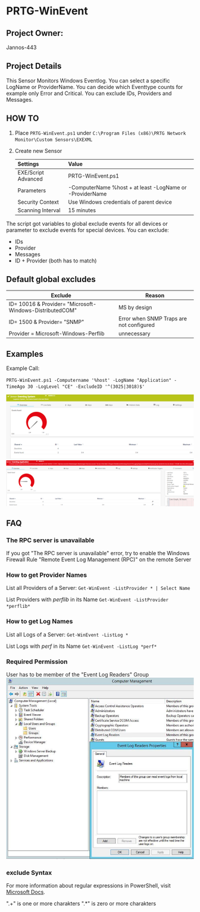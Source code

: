# PRTG-WinEvent

## Project Owner:

Jannos-443

## Project Details

This Sensor Monitors Windows Eventlog.
You can select a specific LogName or ProviderName.
You can decide which Eventtype counts for example only Error and Critical.
You can exclude IDs, Providers and Messages.

## HOW TO

1. Place `PRTG-WinEvent.ps1` under `C:\Program Files (x86)\PRTG Network Monitor\Custom Sensors\EXEXML`

2. Create new Sensor

   | Settings | Value |
   | --- | --- |
   | EXE/Script Advanced | PRTG-WinEvent.ps1 |
   | Parameters | -ComputerName %host + at least -LogName or -ProviderName |
   | Security Context | Use Windows credentials of parent device |
   | Scanning Interval | 15 minutes |



The script got variables to global exclude events for all devices or parameter to exclude events for special devices.
You can exclude:
 - IDs
 - Provider
 - Messages
 - ID + Provider (both has to match)

## Default global excludes

   | Exclude | Reason |
   | --- | --- |
   | ID= 10016 & Provider= "Microsoft-Windows-DistributedCOM"| MS by design |
   | ID= 1500 & Provider= "SNMP" | Error when SNMP Traps are not configured |
   | Provider = Microsoft-Windows-Perflib | unnecessary |
   


## Examples
Example Call: 

`PRTG-WinEvent.ps1 -Computername '%host' -LogName "Application" -TimeAgo 30 -LogLevel "CE" -ExcludeID '^(3025|3018)$'`


![PRTG-WinEvent](media/ok.png)
![PRTG-WinEvent](media/error.png)

## FAQ

### The RPC server is unavailable
If you got "The RPC server is unavailable" error, try to enable the Windows Firewall Rule "Remote Event Log Management (RPC)" on the remote Server 

### How to get Provider Names
List all Providers of a Server:
 `Get-WinEvent -ListProvider * | Select Name`
 
List Providers with *perflib* in its Name
 `Get-WinEvent -ListProvider *perflib*`
 
### How to get Log Names
List all Logs of a Server:
 `Get-WinEvent -ListLog *`
 
List Logs with *perf* in its Name
 `Get-WinEvent -ListLog *perf*`

### Required Permission
User has to be member of the "Event Log Readers" Group
![PRTG-WinEvent](media/group.png)

### exclude Syntax
For more information about regular expressions in PowerShell, visit [Microsoft Docs](https://docs.microsoft.com/en-us/powershell/module/microsoft.powershell.core/about/about_regular_expressions).

".+" is one or more charakters
".*" is zero or more charakters
